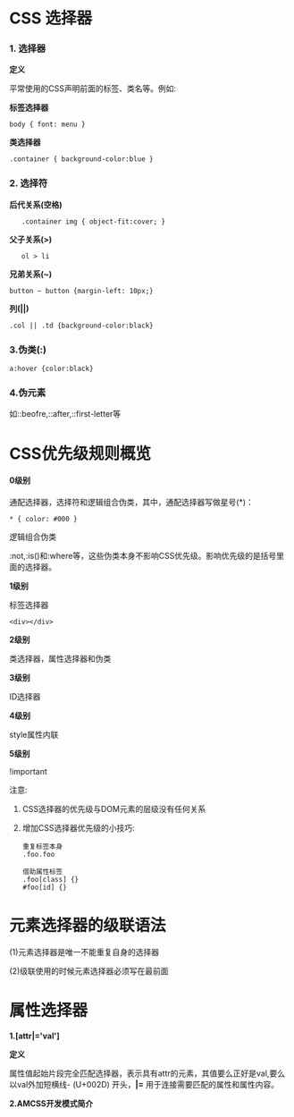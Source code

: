 # CSS 选择器

### 1.   选择器

**定义**

平常使用的CSS声明前面的标签、类名等。例如:

**标签选择器**

```
body { font: menu }
```

**类选择器**

```
.container { background-color:blue }
```



### 2. 选择符

**后代关系(空格)**
```
   .container img { object-fit:cover; }
```


**父子关系(>)**
```
   ol > li 
```

**兄弟关系(~)**

```
button ~ button {margin-left: 10px;}
```

**列(||)**

```
.col || .td {background-color:black}
```



### 3.伪类(:)

```
a:hover {color:black}
```



### 4.伪元素

如::beofre,::after,::first-letter等

# CSS优先级规则概览

#### 0级别

通配选择器，选择符和逻辑组合伪类，其中，通配选择器写做星号(*)：

```
* { color: #000 }
```

逻辑组合伪类

​	:not,:is()和:where等，这些伪类本身不影响CSS优先级。影响优先级的是括号里面的选择器。

**1级别**

标签选择器

```
<div></div>
```

**2级别**

类选择器，属性选择器和伪类

**3级别**

ID选择器

**4级别**

style属性内联

**5级别**

!important

注意:

1. CSS选择器的优先级与DOM元素的层级没有任何关系

2. 增加CSS选择器优先级的小技巧:

   ```
   重复标签本身
   .foo.foo
   
   借助属性标签
   .foo[class] {}
   #foo[id] {}
   ```

   

# 元素选择器的级联语法

(1)元素选择器是唯一不能重复自身的选择器

(2)级联使用的时候元素选择器必须写在最前面





# 属性选择器

**1.[attr|='val']**

**定义**

属性值起始片段完全匹配选择器，表示具有attr的元素，其值要么正好是val,要么以val外加短横线- (U+002D) 开头，**|=** 用于连接需要匹配的属性和属性内容。



**2.AMCSS开发模式简介**

